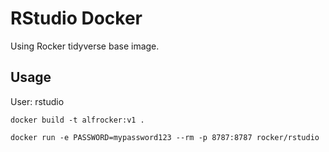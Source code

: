 # RStudio Docker 


Using Rocker tidyverse base image.



## Usage 

User: rstudio

``
docker build -t alfrocker:v1 .
``


``
docker run -e PASSWORD=mypassword123 --rm -p 8787:8787 rocker/rstudio
``

